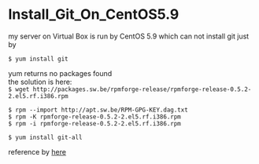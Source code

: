 Install_Git_On_CentOS5.9
========================

my server on Virtual Box is run by CentOS 5.9 which can not install git just by   

`$ yum install git`  

yum returns no packages found  
the solution is here:  
`$ wget http://packages.sw.be/rpmforge-release/rpmforge-release-0.5.2-2.el5.rf.i386.rpm`

`$ rpm --import http://apt.sw.be/RPM-GPG-KEY.dag.txt`  
`$ rpm -K rpmforge-release-0.5.2-2.el5.rf.i386.rpm`  
`$ rpm -i rpmforge-release-0.5.2-2.el5.rf.i386.rpm`  

`$ yum install git-all`


reference by [here](https://gist.github.com/eddarmitage/2001099)
